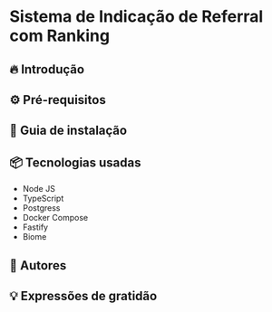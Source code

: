 # Sistema de Indicação de Referral com Ranking

## 🔥 Introdução

## ⚙️ Pré-requisitos

## 🔨 Guia de instalação

## 📦 Tecnologias usadas
- Node JS
- TypeScript
- Postgress
- Docker Compose
- Fastify
- Biome

## 👷 Autores


## 💡 Expressões de gratidão